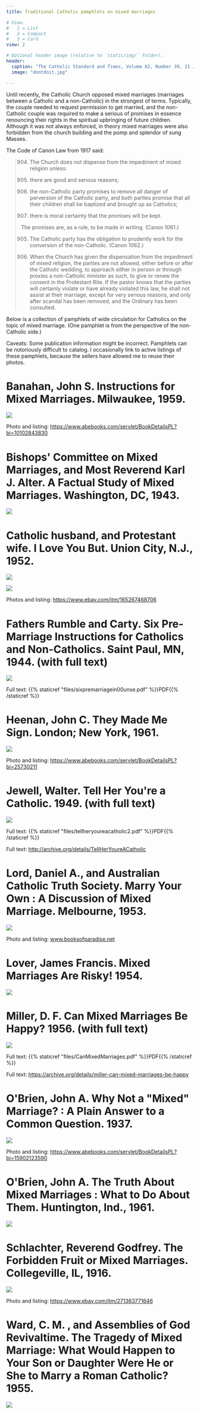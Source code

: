 ```yaml
---
title: Traditional Catholic pamphlets on mixed marriages

# View.
#   1 = List
#   2 = Compact
#   3 = Card
view: 2

# Optional header image (relative to `static/img/` folder).
header:
  caption: "The Catholic Standard and Times, Volume 62, Number 39, 21 June 1957"
  image: "dontdoit.jpg"

---
```


Until recently, the Catholic Church opposed mixed marriages (marriages between a Catholic and a non-Catholic) in the strongest of terms. Typically, the couple needed to request permission to get married, and the non-Catholic couple was required to make a serious of promises in essence renouncing their rights in the spiritual upbringing of future children. Although it was not always enforced, in theory mixed marriages were also forbidden from the church building and the pomp and splendor of sung Masses. 

The Code of Canon Law from 1917 said: 

> 904. The Church does not dispense from the impediment of mixed religion unless:
> 
> 1. there are good and serious reasons;
> 2. the non-Catholic party promises to remove all danger of perversion of the Catholic party, and both parties promise that all their children shall be baptized and brought up as Catholics;
> 3. there is moral certainty that the promises will be kept.
> 
> The promises are, as a rule, to be made in writing. (Canon 1061.)
> 
> 905. The Catholic party has the obligation to prudently work for the conversion of the non-Catholic. (Canon 1062.)
> 
> 906. When the Church has given the dispensation from the impediment of mixed religion, the parties are not allowed, either before or after the Catholic wedding, to approach either in person or through proxies a non-Catholic minister as such, to give or renew the consent in the Protestant Rite. If the pastor knows that the parties will certainly violate or have already violated this law, he shall not assist at their marriage, except for very serious reasons, and only after scandal has been removed, and the Ordinary has been consulted.

Below is a collection of pamphlets of wide circulation for Catholics on the topic of mixed marriage. (One pamphlet is from the perspective of the non-Catholic side.)

Caveats: Some publication information might be incorrect. Pamphlets can be notoriously difficult to catalog. I occasionally link to active listings of these pamphlets, because the sellers have allowed me to reuse their photos. 


# Banahan, John S. Instructions for Mixed Marriages. Milwaukee, 1959.

![](/uploads/mixedmarriage/instructionsformixed.JPG)

Photo and listing: https://www.abebooks.com/servlet/BookDetailsPL?bi=10102843830

# Bishops' Committee on Mixed Marriages, and Most Reverend Karl J. Alter. A Factual Study of Mixed Marriages. Washington, DC, 1943.

![](/uploads/mixedmarriage/afactualstudy.png)

# Catholic husband, and Protestant wife. I Love You But. Union City, N.J., 1952.

![](/uploads/mixedmarriage/iloveyoubut.jpg)

![](/uploads/mixedmarriage/iloveyoubut2.jpg)

Photos and listing: https://www.ebay.com/itm/165267468706

# Fathers Rumble and Carty. Six Pre-Marriage Instructions for Catholics and Non-Catholics. Saint Paul, MN, 1944. (with full text)

![](/uploads/mixedmarriage/sixpremarriage.png)

Full text: {{% staticref "files/sixpremarriagein00unse.pdf" %}}PDF{{% /staticref %}}

# Heenan, John C. They Made Me Sign. London; New York, 1961.

![](/uploads/mixedmarriage/theymademesign.jpg)

Photo and listing: https://www.abebooks.com/servlet/BookDetailsPL?bi=25730211

# Jewell, Walter. Tell Her You're a Catholic. 1949. (with full text)

![](/uploads/mixedmarriage/tellher.png)

Full text: {{% staticref "files/tellheryoureacatholic2.pdf" %}}PDF{{% /staticref %}}

Full text: http://archive.org/details/TellHerYoureACatholic

# Lord, Daniel A., and Australian Catholic Truth Society. Marry Your Own : A Discussion of Mixed Marriage. Melbourne, 1953.

![](/uploads/mixedmarriage/marryyourown.jpeg)

Photo and listing: www.booksofparadise.net

# Lover, James Francis. Mixed Marriages Are Risky! 1954.

![](/uploads/mixedmarriage/mixedmarriagesarerisky.png)

# Miller, D. F. Can Mixed Marriages Be Happy? 1956. (with full text)

![](/uploads/mixedmarriage/canmixedmarriages.png)

Full text: {{% staticref "files/CanMixedMarriages.pdf" %}}PDF{{% /staticref %}}

Full text: https://archive.org/details/miller-can-mixed-marriages-be-happy

# O'Brien, John A. Why Not a "Mixed" Marriage? : A Plain Answer to a Common Question. 1937.

![](/uploads/mixedmarriage/whynotamixed.jpg)

Photo and listing: https://www.abebooks.com/servlet/BookDetailsPL?bi=15902123590

# O'Brien, John A. The Truth About Mixed Marriages : What to Do About Them. Huntington, Ind., 1961.

![](/uploads/mixedmarriage/thetruthabout.jpg)

# Schlachter, Reverend Godfrey. The Forbidden Fruit or Mixed Marriages. Collegeville, IL, 1916.

![](/uploads/mixedmarriage/forbiddenfruit.jpg)

Photo and listing: https://www.ebay.com/itm/271363771646

# Ward, C. M. , and Assemblies of God Revivaltime. The Tragedy of Mixed Marriage: What Would Happen to Your Son or Daughter Were He or She to Marry a Roman Catholic? 1955.

![](/uploads/mixedmarriage/thetragedyof.jpg)
